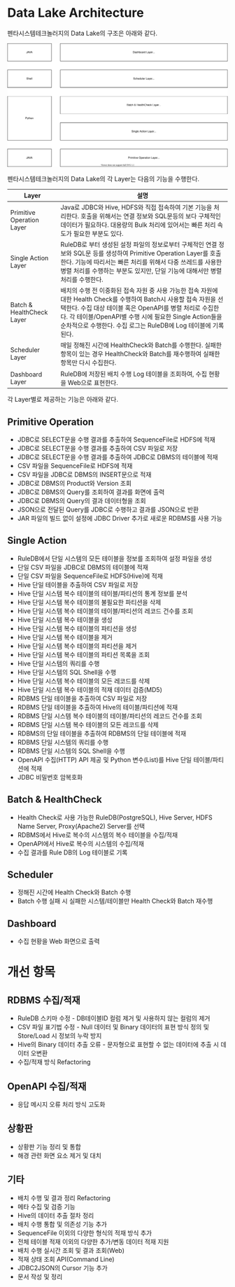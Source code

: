 # Data Lake Architecture

펜타시스템테크놀러지의 Data Lake의 구조은 아래와 같다.

![Data Lake Architecture](images/Data%20Lake%20Architecture.svg)

펜타시스템테크놀러지의 Data Lake의 각 Layer는 다음의 기능을 수행한다.

|**Layer**|**설명**|
|---|---|
|Primitive Operation Layer|Java로 JDBC와 Hive, HDFS와 직접 접속하여 기본 기능을 처리한다. 호출을 위해서는 연결 정보와 SQL문등의 보다 구체적인 데이터가 필요하다. 대용량의 Bulk 처리에 있어서는 빠른 처리 속도가 필요한 부분도 있다.|
|Single Action Layer|RuleDB로 부터 생성된 설정 파일의 정보로부터 구체적인 연결 정보와 SQL문 등를 생성하여 Primitive Operation Layer를 호출한다. 기능에 따리서는 빠른 처리를 위해서 다중 쓰레드를 사용한 병렬 처리를 수행하는 부분도 있지만, 단일 기능에 대해서만 병렬 처리를 수행한다.|
|Batch & HealthCheck Layer|배치의 수행 전 이중화된 접속 자원 중 사용 가능한 접속 자원에 대한 Health Check를 수행하여 Batch시 사용할 접속 자원을 선택한다. 수집 대상 테이블 혹은 OpenAPI를 병렬 처리로 수집한다. 각 테이블/OpenAPI별 수행 시에 필요한 Single Action들을 순차적으로 수행한다. 수집 로그는 RuleDB에 Log 테이블에 기록된다.|
|Scheduler Layer|매일 정해진 시간에 HealthCheck와 Batch를 수행한다. 실패한 항목이 있는 경우 HealthCheck와 Batch를 재수행하여 실패한 항목만 다시 수집한다.|
|Dashboard Layer|RuleDB에 저장된 배치 수행 Log 테이블을 조회하여, 수집 현황을 Web으로 표현한다.|

각 Layer별로 제공하는 기능은 아래와 같다.

## Primitive Operation

* JDBC로 SELECT문을 수행 결과를 추출하여 SequenceFile로 HDFS에 적재
* JDBC로 SELECT문을 수행 결과를 추출하여 CSV 파일로 저장
* JDBC로 SELECT문을 수행 결과를 추출하여 JDBC로 DBMS의 테이블에 적재
* CSV 파일을 SequenceFile로 HDFS에 적재
* CSV 파일을 JDBC로 DBMS의 INSERT문으로 적재
* JDBC로 DBMS의 Product와 Version 조회
* JDBC로 DBMS의 Query를 조회하여 결과를 화면에 출력
* JDBC로 DBMS의 Query의 결과 데이터형을 조회
* JSON으로 전달된 Query를 JDBC로 수행하고 결과를 JSON으로 반환
* JAR 파일의 빌드 없이 설정에 JDBC Driver 추가로 새로운 RDBMS를 사용 가능

## Single Action

* RuleDB에서 단일 시스템의 모든 테이블을 정보를 조회하여 설정 파일을 생성
* 단일 CSV 파일을 JDBC로 DBMS의 테이블에 적재
* 단일 CSV 파일을 SequenceFile로 HDFS(Hive)에 적재
* Hive 단일 테이블을 추출하여 CSV 파일로 저장
* Hive 단일 시스템 복수 테이블의 테이블/파티션의 통계 정보를 분석
* Hive 단일 시스템 복수 테이블의 불필요한 파티션을 삭제
* Hive 단일 시스템 복수 테이블의 테이블/파티션의 레코드 건수를 조회
* Hive 단일 시스템 복수 테이블을 생성
* Hive 단일 시스템 복수 테이블의 파티션을 생성
* Hive 단일 시스템 복수 테이블을 제거
* Hive 단일 시스템 복수 테이블의 파티션을 제거
* Hive 단일 시스템 복수 테이블의 파티션 목록을 조회
* Hive 단일 시스템의 쿼리를 수행
* Hive 단일 시스템의 SQL Shell을 수행
* Hive 단일 시스템 복수 테이블의 모든 레코드를 삭제
* Hive 단일 시스템 복수 테이블의 적재 데이터 검증(MD5)
* RDBMS 단일 테이블을 추출하여 CSV 파일로 저장
* RDBMS 단일 테이블을 추출하여 Hive의 테이블/파티션에 적재
* RDBMS 단일 시스템 복수 테이블의 테이블/파티션의 레코드 건수를 조회
* RDBMS 단일 시스템 복수 테이블의 모든 레코드를 삭제
* RDBMS의 단일 테이블을 추출하여 RDBMS의 단일 테이블에 적재
* RDBMS 단일 시스템의 쿼리를 수행
* RDBMS 단일 시스템의 SQL Shell을 수행
* OpenAPI 수집(HTTP) API 제공 및 Python 변수(List)를 Hive 단일 테이블/파티션에 적재
* JDBC 비밀번호 암복호화

## Batch & HealthCheck

* Health Check로 사용 가능한 RuleDB(PostgreSQL), Hive Server, HDFS Name Server, Proxy(Apache2) Server를 선택
* RDBMS에서 Hive로 복수의 시스템의 복수 테이블을 수집/적재
* OpenAPI에서 Hive로 복수의 시스템의 수집/적재
* 수집 결과를 Rule DB의 Log 테이블로 기록

## Scheduler

* 정해진 시간에 Health Check와 Batch 수행
* Batch 수행 실패 시 실패한 시스템/테이블만 Health Check와 Batch 재수행

## Dashboard

* 수집 현황을 Web 화면으로 출력

# 개선 항목

## RDBMS 수집/적재

* RuleDB 스키마 수정 - DB테이블ID 컬럼 제거 및 사용하지 않는 컬럼의 제거
* CSV 파일 표기법 수정 - Null 데이터 및 Binary 데이터의 표현 방식 정의 및 Store/Load 시 정보의 누락 방지
* Hive의 Binary 데이터 추출 오류 - 문자형으로 표현할 수 없는 데이터에 추출 시 데이터 오변환
* 수집/적재 방식 Refactoring

## OpenAPI 수집/적재

* 응답 메시지 오류 처리 방식 고도화

## 상황판

* 상황판 기능 정리 및 통합
* 해경 관련 화면 요소 제거 및 대치

## 기타

* 배치 수행 및 결과 정리 Refactoring
* 메타 수집 및 검증 기능
* Hive의 데이터 추출 절차 정리
* 배치 수행 통합 및 의존성 기능 추가
* SequenceFile 이외의 다양한 형식의 적재 방식 추가
* 전체 테이블 적재 이외의 다양한 추가/변동 데이터 적재 지원
* 배치 수행 실시간 조회 및 결과 조회(Web)
* 적재 상태 조회 API(Command Line)
* JDBC2JSON의 Cursor 기능 추가
* 문서 작성 및 정리
